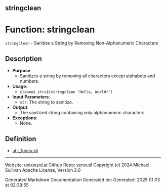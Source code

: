 ## stringclean
# Function: stringclean
`stringclean` - Sanitize a String by Removing Non-Alphanumeric Characters
## Description
- **Purpose**:
  - Sanitizes a string by removing all characters except alphabets and numbers.
- **Usage**: 
  - `cleaned_str=$(stringclean "Hello, World!")`
- **Input Parameters**: 
  - `str`: The string to sanitize.
- **Output**: 
  - The sanitized string containing only alphanumeric characters.
- **Exceptions**: 
  - None.

## Definition 

* [util_funcs.sh](../util_funcs_sh.md)
---

Website: [unixwzrd.ai](https://unixwzrd.ai)
Github Repo: [venvutil](https://github.com/unixwzrd/venvutil)
Copyright (c) 2024 Michael Sullivan
Apache License, Version 2.0

Generated Markdown Documentation
Generated on: Generated: 2025 01 03 at 02:39:55

